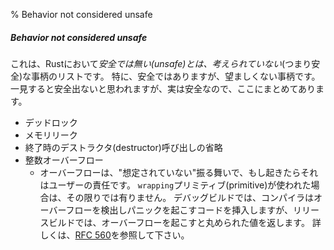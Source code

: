 % Behavior not considered unsafe

##### Behavior not considered unsafe

これは、Rustにおいて*安全では無い(unsafe)*とは、考えられてい*ない*(つまり安全)な事柄のリストです。
特に、安全ではありますが、望ましくない事柄です。
一見すると安全出ないと思われますが、実は安全なので、ここにまとめてあります。

* デッドロック
* メモリリーク
* 終了時のデストラクタ(destructor)呼び出しの省略
* 整数オーバーフロー
  - オーバーフローは、"想定されていない"振る舞いで、もし起きたらそれはユーザーの責任です。
    `wrapping`プリミティブ(primitive)が使われた場合は、その限りでは有りません。
    デバッグビルドでは、コンパイラはオーバーフローを検出しパニックを起こすコードを挿入しますが、リリースビルドでは、オーバーフローを起こすと丸められた値を返します。
    詳しくは、[RFC 560]を参照して下さい。

[RFC 560]: https://github.com/rust-lang/rfcs/blob/master/text/0560-integer-overflow.md
